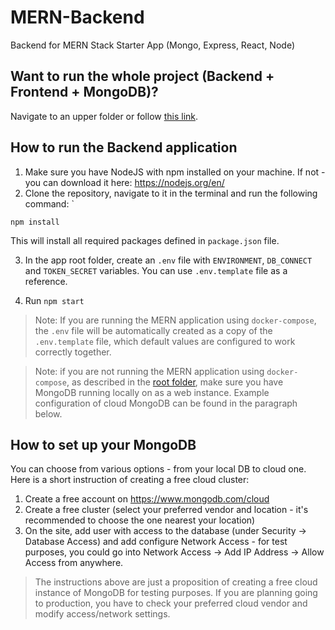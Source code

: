 # MERN-Backend
Backend for MERN Stack Starter App (Mongo, Express, React, Node)

## Want to run the whole project (Backend + Frontend + MongoDB)?
Navigate to an upper folder or follow [this link](../README).

## How to run the Backend application
1. Make sure you have NodeJS with npm installed on your machine. If not - you can download it here: https://nodejs.org/en/
2. Clone the repository, navigate to it in the terminal and run the following command: `
```
npm install
```
This will install all required packages defined in `package.json` file.

3. In the app root folder, create an `.env` file with `ENVIRONMENT`, `DB_CONNECT` and `TOKEN_SECRET` variables. You can use `.env.template` file as a reference.

4. Run `npm start`

> Note: If you are running the MERN application using `docker-compose`, the `.env` file will be automatically created as a copy of the `.env.template` file, which default values are configured to work correctly together.

> Note: if you are not running the MERN application using `docker-compose`, as described in the [root folder](../README), make sure you have MongoDB running locally on as a web instance. Example configuration of cloud MongoDB can be found in the paragraph below.

## How to set up your MongoDB
You can choose from various options - from your local DB to cloud one. Here is a short instruction of creating a free cloud cluster:
1. Create a free account on https://www.mongodb.com/cloud
2. Create a free cluster (select your preferred vendor and location - it's recommended to choose the one nearest your location)
3. On the site, add user with access to the database (under Security -> Database Access) and add configure Network Access - for test purposes, you could go into Network Access -> Add IP Address -> Allow Access from anywhere.

> The instructions above are just a proposition of creating a free cloud instance of MongoDB for testing purposes. If you are planning going to production, you have to check your preferred cloud vendor and modify access/network settings.